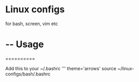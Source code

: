 Linux configs 
=============

for bash, screen, vim etc

--
Usage
==========
==========

Add this to your ~/.bashrc
'''
theme='arrows'
source ~/linux-configs/bash/.bashrc
